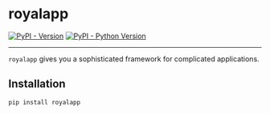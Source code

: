 # royalapp

[![PyPI - Version](https://img.shields.io/pypi/v/royalapp.svg)](https://pypi.org/project/royalapp)
[![PyPI - Python Version](https://img.shields.io/pypi/pyversions/royalapp.svg)](https://pypi.org/project/royalapp)

-----

`royalapp` gives you a sophisticated framework for complicated applications.

## Installation

```console
pip install royalapp
```

